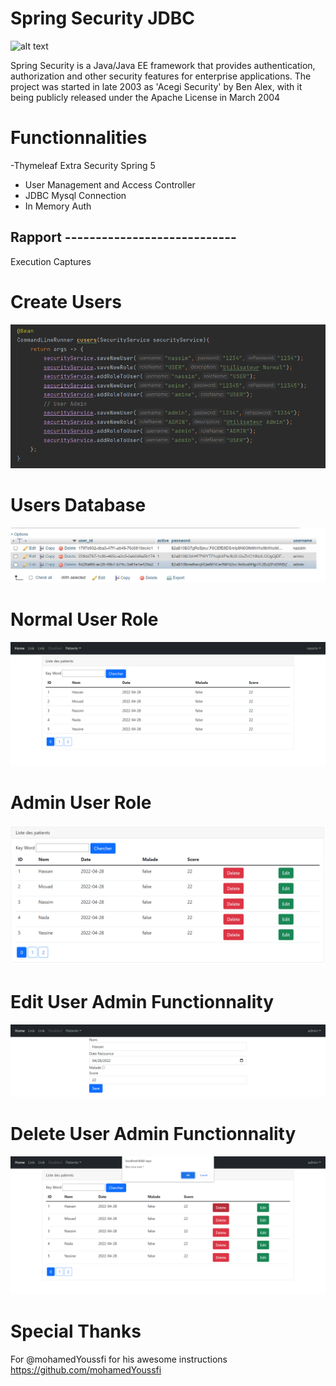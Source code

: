 # Spring Security JDBC 

![alt text](https://miro.medium.com/max/1400/1*3jPSO8IO9r0k0QTnvrTo_Q.jpeg)

Spring Security is a Java/Java EE framework that provides authentication, authorization and other security features for enterprise applications. The project was started in late 2003 as 'Acegi Security' by Ben Alex, with it being publicly released under the Apache License in March 2004

# Functionnalities 

  -Thymeleaf Extra Security Spring 5
  - User Management and Access Controller
  - JDBC Mysql Connection
  - In Memory Auth 


## Rapport ----------------------------

Execution Captures

# Create Users 

![alt text](https://github.com/NassimMs/Spring-Security-JDBC/blob/master/captures/createUsers.PNG)

# Users Database

![alt text](https://github.com/NassimMs/Spring-Security-JDBC/blob/master/captures/usersDB.PNG)

# Normal User Role 

![alt text](https://github.com/NassimMs/Spring-Security-JDBC/blob/master/captures/user.PNG)

# Admin User Role

![alt text](https://github.com/NassimMs/Spring-Security-JDBC/blob/master/captures/ADMIN.PNG)

# Edit User Admin Functionnality

![alt text](https://github.com/NassimMs/Spring-Security-JDBC/blob/master/captures/editusers.PNG)

# Delete User Admin Functionnality

![alt text](https://github.com/NassimMs/Spring-Security-JDBC/blob/master/captures/delete.PNG)


# Special Thanks 

For @mohamedYoussfi for his awesome instructions https://github.com/mohamedYoussfi



